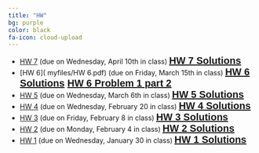 ```yaml
---
title: "HW"
bg: purple
color: black
fa-icon: cloud-upload
---
```


- [HW 7]( myfiles/HW7.pdf) (due on Wednesday, April 10th in class) **<span style="color:red;font-family:'Titillium Web', sans-serif; font-size:20px;font-weight:Regular;"> [HW 7 Solutions]( myfiles/HW7_solu.pdf)</span>**
- [HW 6]( myfiles/HW 6.pdf) (due on Friday, March 15th in class) **<span style="color:red;font-family:'Titillium Web', sans-serif; font-size:20px;font-weight:Regular;"> [HW 6 Solutions]( myfiles/HW6_solu.pdf) [HW 6 Problem 1 part 2]( myfiles/HW6_prob1_part2.pdf)</span>**
- [HW 5]( myfiles/HW5.pdf) (due on Wednesday, March 6th in class) **<span style="color:red;font-family:'Titillium Web', sans-serif; font-size:20px;font-weight:Regular;"> [HW 5 Solutions]( myfiles/HW5_solu.pdf)</span>**
- [HW 4]( myfiles/HW4.pdf) (due on Wednesday, February 20 in class) **<span style="color:red;font-family:'Titillium Web', sans-serif; font-size:20px;font-weight:Regular;"> [HW 4 Solutions]( myfiles/HW4_solu.pdf)</span>**
- [HW 3]( myfiles/HW3.pdf) (due on Friday, February 8 in class) **<span style="color:red;font-family:'Titillium Web', sans-serif; font-size:20px;font-weight:Regular;"> [HW 3 Solutions]( myfiles/MAT362HW3_solutions.pdf)</span>**
- [HW 2]( myfiles/HW2.pdf) (due on Monday, February 4 in class) **<span style="color:red;font-family:'Titillium Web', sans-serif; font-size:20px;font-weight:Regular;"> [HW 2 Solutions]( myfiles/HW2_solutions.pdf)</span>**
- [HW 1]( myfiles/HW1.pdf) (due on Wednesday, January 30 in class) **<span style="color:red;font-family:'Titillium Web', sans-serif; font-size:20px;font-weight:Regular;"> [HW 1 Solutions]( myfiles/MAT362HW1_solutions.pdf)</span>**

